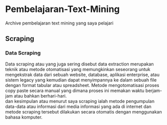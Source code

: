 # Pembelajaran-Text-Mining
Archive pembelajaran text mining yang saya pelajari

## Scraping
### Data Scraping
Data scraping atau yang juga sering disebut data extraction merupakan teknik atau metode otomatisasi yang memungkinkan seseorang untuk mengekstrak data dari sebuah website, database, aplikasi enterprise, atau sistem legacy yang kemudian dapat menyimpannya ke dalam sebuah file dengan format tabular atau spreadsheet. Metode mengotomatisasi proses copy paste secara manual yang dimana proses ini memakan waktu berjam-jam atau bahkan berhari-hari. <br>
dan kesimpulan atau menurut saya scraping ialah metode pengumpulan data-data atau informasi dari media informasi yang ada di internet dan metode scraping tersebut dilakukan secara otomatis dengan menggunakan bahasa komputer.

